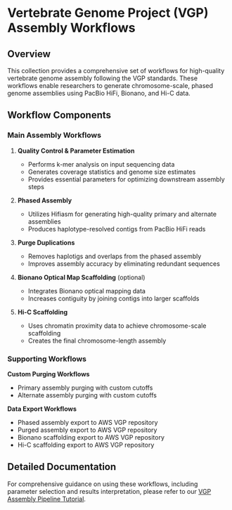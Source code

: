 # Vertebrate Genome Project (VGP) Assembly Workflows

## Overview

This collection provides a comprehensive set of workflows for high-quality vertebrate genome assembly following the VGP standards. These workflows enable researchers to generate chromosome-scale, phased genome assemblies using PacBio HiFi, Bionano, and Hi-C data.

## Workflow Components

### Main Assembly Workflows

1. **Quality Control & Parameter Estimation**
   * Performs k-mer analysis on input sequencing data
   * Generates coverage statistics and genome size estimates
   * Provides essential parameters for optimizing downstream assembly steps

2. **Phased Assembly**
   * Utilizes Hifiasm for generating high-quality primary and alternate assemblies
   * Produces haplotype-resolved contigs from PacBio HiFi reads

3. **Purge Duplications**
   * Removes haplotigs and overlaps from the phased assembly
   * Improves assembly accuracy by eliminating redundant sequences

4. **Bionano Optical Map Scaffolding** (optional)
   * Integrates Bionano optical mapping data
   * Increases contiguity by joining contigs into larger scaffolds

5. **Hi-C Scaffolding**
   * Uses chromatin proximity data to achieve chromosome-scale scaffolding
   * Creates the final chromosome-length assembly

### Supporting Workflows

**Custom Purging Workflows**
* Primary assembly purging with custom cutoffs
* Alternate assembly purging with custom cutoffs

**Data Export Workflows**
* Phased assembly export to AWS VGP repository
* Purged assembly export to AWS VGP repository
* Bionano scaffolding export to AWS VGP repository
* Hi-C scaffolding export to AWS VGP repository

## Detailed Documentation

For comprehensive guidance on using these workflows, including parameter selection and results interpretation, please refer to our [VGP Assembly Pipeline Tutorial](https://training.galaxyproject.org/training-material/topics/assembly/tutorials/vgp_genome_assembly/tutorial.html).